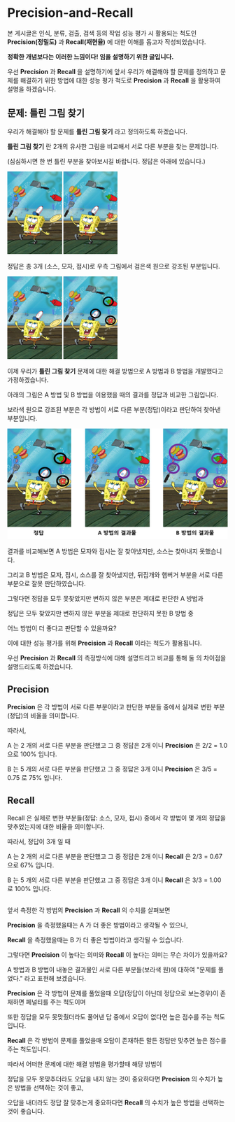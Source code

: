# Precision-and-Recall

본 게시글은 인식, 분류, 검출, 검색 등의 작업 성능 평가 시 활용되는 척도인 **Precision(정밀도)** 과 **Recall(재현율)** 에 대한 이해를 돕고자 작성되었습니다. 

**정확한 개념보다는 이러한 느낌이다! 임을 설명하기 위한 글입니다.**

우선 **Precision** 과 **Recall** 을 설명하기에 앞서 우리가 해결해야 할 문제를 정의하고 문제를 해결하기 위한 방법에 대한 성능 평가 척도로 **Precision** 과 **Recall** 을 활용하여 설명을 하겠습니다.

## 문제: 틀린 그림 찾기

우리가 해결해야 할 문제를 **틀린 그림 찾기** 라고 정의하도록 하겠습니다.

**틀린 그림 찾기** 란 2개의 유사한 그림을 비교해서 서로 다른 부분을 찾는 문제입니다.

(심심하시면 한 번 틀린 부분을 찾아보시길 바랍니다. 정답은 아래에 있습니다.)

<img src="./figures/sponge.jpg" width="50%">

정답은 총 3개 (소스, 모자, 접시)로 우측 그림에서 검은색 원으로 강조된 부분입니다.

<img src="./figures/answer.png" width="50%">

이제 우리가 **틀린 그림 찾기** 문제에 대한 해결 방법으로 A 방법과 B 방법을 개발했다고 가정하겠습니다.

아래의 그림은 A 방법 및 B 방법을 이용했을 때의 결과를 정답과 비교한 그림입니다. 

보라색 원으로 강조된 부분은 각 방법이 서로 다른 부분(정답)이라고 판단하여 찾아낸 부분입니다.

![results](./figures/results.png)

결과를 비교해보면 A 방법은 모자와 접시는 잘 찾아냈지만, 소스는 찾아내지 못했습니다. 

그리고 B 방법은 모자, 접시, 소스를 잘 찾아냈지만, 뒤집개와 햄버거 부분을 서로 다른 부분으로 잘못 판단하였습니다.

그렇다면 정답을 모두 못찾았지만 변하지 않은 부분은 제대로 판단한 A 방법과 

정답은 모두 찾았지만 변하지 않은 부분을 제대로 판단하지 못한 B 방법 중 

어느 방법이 더 좋다고 판단할 수 있을까요?

이에 대한 성능 평가를 위해 **Precision** 과 **Recall** 이라는 척도가 활용됩니다.

우선 **Precision** 과 **Recall** 의 측정방식에 대해 설명드리고 비교를 통해 둘 의 차이점을 설명드리도록 하겠습니다.

## Precision

**Precision** 은 각 방법이 서로 다른 부분이라고 판단한 부분들 중에서 실제로 변한 부분(정답)의 비율을 의미합니다.

따라서,

A 는 2 개의 서로 다른 부분을 판단했고 그 중 정답은 2개 이니 **Precision** 은 2/2 = 1.0 으로 100% 입니다. 

B 는 5 개의 서로 다른 부분을 판단했고 그 중 정답은 3개 이니 **Precision** 은 3/5 = 0.75 로 75% 입니다.

## Recall

Recall 은 실제로 변한 부분들(정답: 소스, 모자, 접시) 중에서 각 방법이 몇 개의 정답을 맞추었는지에 대한 비율을 의미합니다.

따라서, 정답이 3개 일 때

A 는 2 개의 서로 다른 부분을 판단했고 그 중 정답은 2개 이니 **Recall** 은 2/3 = 0.67 으로 67% 입니다. 

B 는 5 개의 서로 다른 부분을 판단했고 그 중 정답은 3개 이니 **Recall** 은 3/3 = 1.00 로 100% 입니다.

## 

앞서 측정한 각 방법의 **Precision** 과 **Recall** 의 수치를 살펴보면 

**Precision** 을 측정했을때는 A 가 더 좋은 방법이라고 생각될 수 있으나, 

**Recall** 을 측정했을때는 B 가 더 좋은 방법이라고 생각될 수 있습니다.

그렇다면 **Precision** 이 높다는 의미와 **Recall** 이 높다는 의미는 무슨 차이가 있을까요?

A 방법과 B 방법이 내놓은 결과물인 서로 다른 부분들(보라색 원)에 대하여 "문제를 풀었다." 라고 표현해 보겠습니다.

**Precision** 은 각 방법이 문제를 풀었을때 오답(정답이 아닌데 정답으로 보는경우)이 존재하면 페널티를 주는 척도이며 

또한 정답을 모두 못맞췄더라도 풀어낸 답 중에서 오답이 없다면 높은 점수를 주는 척도입니다.

**Recall** 은 각 방법이 문제를 풀었을때 오답이 존재하든 말든 정답만 맞추면 높은 점수를 주는 척도입니다.

따라서 어떠한 문제에 대한 해결 방법을 평가할때 해당 방법이 

정답을 모두 못맞추더라도 오답을 내지 않는 것이 중요하다면 **Precision** 의 수치가 높은 방법을 선택하는 것이 좋고, 

오답을 내더라도 정답 잘 맞추는게 중요하다면 **Recall** 의 수치가 높은 방법을 선택하는 것이 좋습니다.

